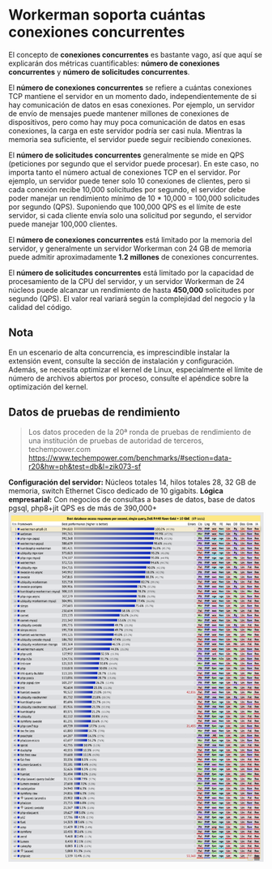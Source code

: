 # Workerman soporta cuántas conexiones concurrentes

El concepto de **conexiones concurrentes** es bastante vago, así que aquí se explicarán dos métricas cuantificables: **número de conexiones concurrentes** y **número de solicitudes concurrentes**.

El **número de conexiones concurrentes** se refiere a cuántas conexiones TCP mantiene el servidor en un momento dado, independientemente de si hay comunicación de datos en esas conexiones. Por ejemplo, un servidor de envío de mensajes puede mantener millones de conexiones de dispositivos, pero como hay muy poca comunicación de datos en esas conexiones, la carga en este servidor podría ser casi nula. Mientras la memoria sea suficiente, el servidor puede seguir recibiendo conexiones.

El **número de solicitudes concurrentes** generalmente se mide en QPS (peticiones por segundo que el servidor puede procesar). En este caso, no importa tanto el número actual de conexiones TCP en el servidor. Por ejemplo, un servidor puede tener solo 10 conexiones de clientes, pero si cada conexión recibe 10,000 solicitudes por segundo, el servidor debe poder manejar un rendimiento mínimo de 10 * 10,000 = 100,000 solicitudes por segundo (QPS). Suponiendo que 100,000 QPS es el límite de este servidor, si cada cliente envía solo una solicitud por segundo, el servidor puede manejar 100,000 clientes.

El **número de conexiones concurrentes** está limitado por la memoria del servidor, y generalmente un servidor Workerman con 24 GB de memoria puede admitir aproximadamente **1.2 millones** de conexiones concurrentes.

El **número de solicitudes concurrentes** está limitado por la capacidad de procesamiento de la CPU del servidor, y un servidor Workerman de 24 núcleos puede alcanzar un rendimiento de hasta **450,000** solicitudes por segundo (QPS). El valor real variará según la complejidad del negocio y la calidad del código.

## Nota

En un escenario de alta concurrencia, es imprescindible instalar la extensión event, consulte la sección de instalación y configuración. Además, se necesita optimizar el kernel de Linux, especialmente el límite de número de archivos abiertos por proceso, consulte el apéndice sobre la optimización del kernel.

## Datos de pruebas de rendimiento
> Los datos proceden de la 20ª ronda de pruebas de rendimiento de una institución de pruebas de autoridad de terceros, techempower.com
https://www.techempower.com/benchmarks/#section=data-r20&hw=ph&test=db&l=zik073-sf

**Configuración del servidor:**
Núcleos totales 14, hilos totales 28, 32 GB de memoria, switch Ethernet Cisco dedicado de 10 gigabits.
**Lógica empresarial:**
Con negocios de consultas a bases de datos, base de datos pgsql, php8+jit
QPS es de más de 390,000+
![](../images/screenshot_1636522357217.png)
